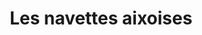 ---
title: "Les navettes aixoises"
url: /aix-en-provence/les-navettes-aixoises/
shop: pâtisserie
---
